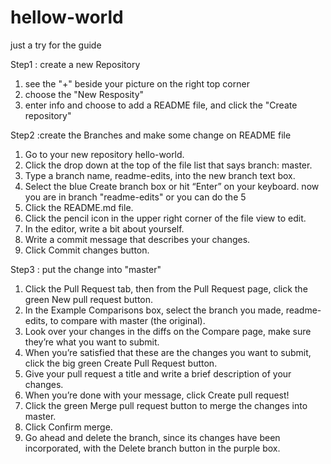 # hellow-world
just a try for the guide

Step1 : create a new Repository

1. see the "+" beside your picture on the right top corner
2. choose the "New Resposity"
3. enter info and choose to add a README file, and click the "Create repository"


Step2 :create the Branches and make some change on README file

1. Go to your new repository hello-world.
2. Click the drop down at the top of the file list that says branch: master.
3. Type a branch name, readme-edits, into the new branch text box.
4. Select the blue Create branch box or hit “Enter” on your keyboard.
now you are in branch "readme-edits" or you can do the 5 
5. Click the README.md file.
6. Click the  pencil icon in the upper right corner of the file view to edit.
7. In the editor, write a bit about yourself.
8. Write a commit message that describes your changes.
9. Click Commit changes button.

Step3 : put the change into "master"

1. Click the  Pull Request tab, then from the Pull Request page, click the green New pull request button.
2. In the Example Comparisons box, select the branch you made, readme-edits, to compare with master (the original).
3. Look over your changes in the diffs on the Compare page, make sure they’re what you want to submit.
4. When you’re satisfied that these are the changes you want to submit, click the big green Create Pull Request button.
5. Give your pull request a title and write a brief description of your changes.
6. When you’re done with your message, click Create pull request!
7. Click the green Merge pull request button to merge the changes into master.
8. Click Confirm merge.
9. Go ahead and delete the branch, since its changes have been incorporated, with the Delete branch button in the purple box.
